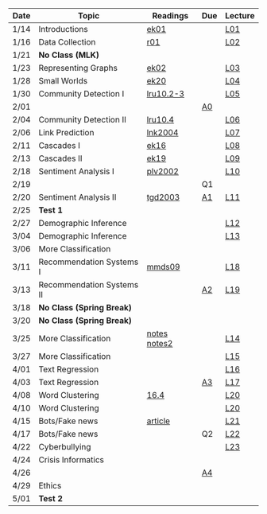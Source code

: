 

| Date  | Topic                       | Readings                      | Due           | Lecture      |
| ----- |-----------------------------|-------------------------------|---------------|--------------|
| 1/14  | Introductions               |  [ek01](read/ek-01.pdf)       |               |[L01](lec/l01)|
| 1/16  | Data Collection             |  [r01](read/r-01.pdf)         |               |[L02](lec/l02)|
| 1/21  | **No Class (MLK)**          | 
| 1/23  | Representing Graphs         |  [ek02](read/ek-02.pdf)       |               |[L03](lec/l03)|
| 1/28  | Small Worlds                |  [ek20](read/ek-20.pdf)       |               |[L04](lec/l04)|
| 1/30  | Community Detection I       |  [lru10.2-3](read/lru-10.pdf) |               |[L05](lec/l05)|
| 2/01  |                             |                               | [A0](https://github.com/iit-cs579/assignments/tree/master/a0)  | |
| 2/04  | Community Detection II      |  [lru10.4](read/lru-10.pdf)   |               |[L06](lec/l06)|
| 2/06  | Link Prediction             |  [lnk2004](read/lnk2004.pdf)  |               |[L07](lec/l07)|
| 2/11  | Cascades I                  |  [ek16](read/ek-16.pdf)       |               |[L08](lec/l08)|
| 2/13  | Cascades II                 |  [ek19](read/ek-19.pdf)       |               |[L09](lec/l09)|
| 2/18  | Sentiment Analysis I        |  [plv2002](read/plv2002.pdf)  |               |[L10](lec/l10)|
| 2/19  |                             |                               | Q1            |              |
| 2/20  | Sentiment Analysis II       |  [tgd2003](read/tgd2003.pdf)  |[A1](https://github.com/iit-cs579/assignments/tree/master/a1)|[L11](lec/l11)|
| 2/25  | **Test 1**                  |                               |               |              |
| 2/27  | Demographic Inference       |                               |               |[L12](lec/l12)|
| 3/04  | Demographic Inference       |                               |               |[L13](lec/l13)|
| 3/06  | More Classification         |                               |               |              |
| 3/11  | Recommendation Systems I    |[mmds09](http://infolab.stanford.edu/~ullman/mmds/ch9.pdf) |  |[L18](lec/l18/) |
| 3/13  | Recommendation Systems II   |                               | [A2](https://github.com/iit-cs579/assignments/tree/master/a2) | [L19](lec/l19)| 
| 3/18  | **No Class (Spring Break)** |
| 3/20  | **No Class (Spring Break)** |
| 3/25  | More Classification         | [notes](/lec/l14/gd.pdf)  [notes2](/lec/l14/logistic.pdf)     |               |[L14](lec/l14)|
| 3/27  | More Classification         |                               |               | [L15](lec/l15)  |
| 4/01  | Text Regression             |                               |               |  [L16](lec/l16) | 
| 4/03  | Text Regression             |                               |   [A3](https://github.com/iit-cs579/assignments/tree/master/a3)               |  [L17](lec/l17)       | 
| 4/08  | Word Clustering             | [16.4](http://nlp.stanford.edu/IR-book/pdf/16flat.pdf) |               |  [L20](lec/l20)       |
| 4/10  | Word Clustering             |                               |               |  [L20](lec/l20)       |
| 4/15  | Bots/Fake news              | [article](https://science.sciencemag.org/content/359/6380/1146.full)                              |  | [L21](lec/l21) 
| 4/17  | Bots/Fake news              |                               |   Q2          |  [L22](lec/l22) 
| 4/22  | Cyberbullying               |                               |               | [L23](lec/l23) 
| 4/24  | Crisis Informatics          |                               | | 
| 4/26  |                             |                               |[A4](https://github.com/iit-cs579/assignments/tree/master/a4)   | 
| 4/29  | Ethics                      |                               |  
| 5/01  |  **Test 2**                 |                               |               |               |
